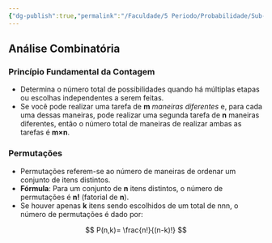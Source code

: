 ```yaml
---
{"dg-publish":true,"permalink":"/Faculdade/5 Periodo/Probabilidade/Sub-Notes/Introdução a Probabilidade/","tags":["PB"],"created":"2024-12-26T10:28:39.560-03:00"}
---
```


## Análise Combinatória

### Princípio Fundamental da Contagem

- Determina o número total de possibilidades quando há múltiplas etapas ou escolhas independentes a serem feitas.
- Se você pode realizar uma tarefa de **m** *maneiras diferentes* e, para cada uma dessas maneiras, pode realizar uma segunda tarefa de **n** maneiras diferentes, então o número total de maneiras de realizar ambas as tarefas é **m×n**.

### Permutações

- Permutações referem-se ao número de maneiras de ordenar um conjunto de itens distintos.
- **Fórmula**: Para um conjunto de **n** itens distintos, o número de permutações é **n!** (fatorial de **n**).
- Se houver apenas **k** itens sendo escolhidos de um total de nnn, o número de permutações é dado por:

$$
P(n,k)= \frac{n!}{(n-k)!} 
$$